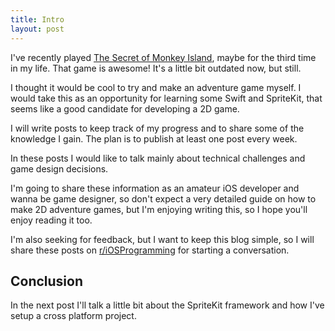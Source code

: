 ```yaml
---
title: Intro
layout: post
---
```


I've recently played [The Secret of Monkey
Island](https://en.wikipedia.org/wiki/The_Secret_of_Monkey_Island), maybe for
the third time in my life. That game is awesome! It's a little bit outdated now,
but still.

I thought it would be cool to try and make an adventure game myself. I would
take this as an opportunity for learning some Swift and SpriteKit, that seems
like a good candidate for developing a 2D game.

I will write posts to keep track of my progress and to share some of the
knowledge I gain. The plan is to publish at least one post every week.

In these posts I would like to talk mainly about technical challenges and game
design decisions.

I'm going to share these information as an amateur iOS developer and wanna be
game designer, so don't expect a very detailed guide on how to make 2D adventure
games, but I'm enjoying writing this, so I hope you'll enjoy reading it too.

I'm also seeking for feedback, but I want to keep this blog simple, so I will
share these posts on
[r/iOSProgramming](https://www.reddit.com/r/iOSProgramming/) for starting a
conversation.

## Conclusion

In the next post I'll talk a little bit about the SpriteKit framework and how
I've setup a cross platform project.

